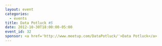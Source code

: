 ```yaml
---
layout: event
categories: 
  - events
title: Data Potluck #5
date: 2012-10-30T18:00:00-05:00
event_id: 32
sponsor: <a href='http://www.meetup.com/DataPotluck/'>Data Potluck</a>
---
```



